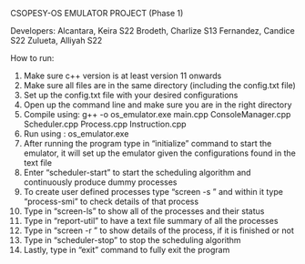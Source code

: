 CSOPESY-OS EMULATOR PROJECT (Phase 1)


Developers:
Alcantara, Keira S22
Brodeth, Charlize S13
Fernandez, Candice S22
Zulueta, Alliyah S22

How to run:
1. Make sure c++ version is at least version 11 onwards
2. Make sure all files are in the same directory (including the config.txt file) 
3. Set up the config.txt file with your desired configurations
4. Open up the command line and make sure you are in the right directory
5. Compile using: g++ -o os_emulator.exe main.cpp ConsoleManager.cpp Scheduler.cpp Process.cpp Instruction.cpp
6. Run using : os_emulator.exe
7. After running the program type in “initialize” command to start the emulator, it will set up the emulator given the configurations found in the text file
8. Enter “scheduler-start” to start the scheduling algorithm and continuously produce dummy processes
9. To create user defined processes type “screen -s <process name>” and within it type “process-smi” to check details of that process
10. Type in “screen-ls” to show all of the processes and their status
11. Type in “report-util” to have a text file summary of all the processes
12. Type in “screen -r <process name>” to show details of the process, if it is finished or not
13. Type in “scheduler-stop” to stop the scheduling algorithm
14. Lastly, type in “exit” command to fully exit the program
